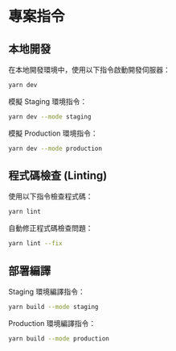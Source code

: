 # 專案指令

## 本地開發

在本地開發環境中，使用以下指令啟動開發伺服器：

```bash
yarn dev
```

模擬 Staging 環境指令：

```bash
yarn dev --mode staging
```

模擬 Production 環境指令：

```bash
yarn dev --mode production
```

## 程式碼檢查 (Linting)

使用以下指令檢查程式碼：

```bash
yarn lint
```

自動修正程式碼檢查問題：

```bash
yarn lint --fix
```

## 部署編譯

Staging 環境編譯指令：

```bash
yarn build --mode staging
```

Production 環境編譯指令：

```bash
yarn build --mode production
```
